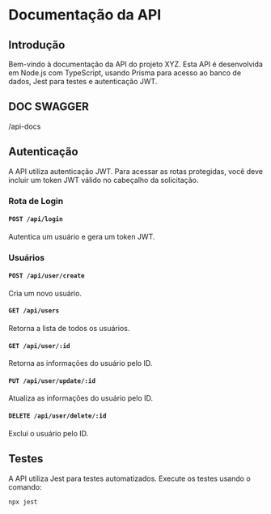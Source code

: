 # Documentação da API

## Introdução

Bem-vindo à documentação da API do projeto XYZ. Esta API é desenvolvida em Node.js com TypeScript, usando Prisma para acesso ao banco de dados, Jest para testes e autenticação JWT.


## DOC SWAGGER
/api-docs


## Autenticação

A API utiliza autenticação JWT. Para acessar as rotas protegidas, você deve incluir um token JWT válido no cabeçalho da solicitação.

### Rota de Login

#### `POST /api/login`

Autentica um usuário e gera um token JWT.

### Usuários

#### `POST /api/user/create`

Cria um novo usuário.

#### `GET /api/users`

Retorna a lista de todos os usuários.

#### `GET /api/user/:id`

Retorna as informações do usuário pelo ID.

#### `PUT /api/user/update/:id`

Atualiza as informações do usuário pelo ID.

#### `DELETE /api/user/delete/:id`

Exclui o usuário pelo ID.

## Testes

A API utiliza Jest para testes automatizados. Execute os testes usando o comando:

```bash
npx jest
